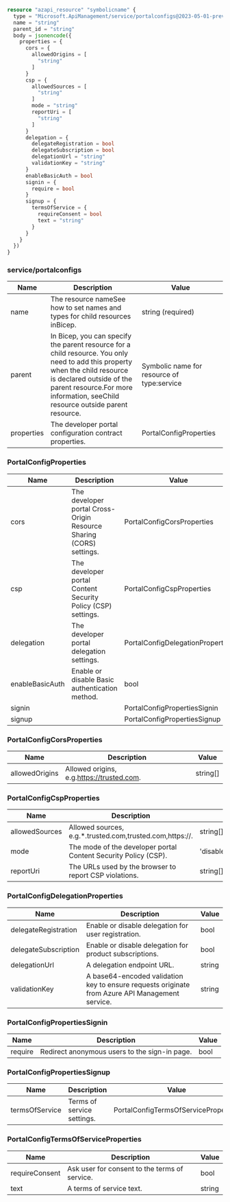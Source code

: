 ```terraform
resource "azapi_resource" "symbolicname" {
  type = "Microsoft.ApiManagement/service/portalconfigs@2023-05-01-preview"
  name = "string"
  parent_id = "string"
  body = jsonencode({
    properties = {
      cors = {
        allowedOrigins = [
          "string"
        ]
      }
      csp = {
        allowedSources = [
          "string"
        ]
        mode = "string"
        reportUri = [
          "string"
        ]
      }
      delegation = {
        delegateRegistration = bool
        delegateSubscription = bool
        delegationUrl = "string"
        validationKey = "string"
      }
      enableBasicAuth = bool
      signin = {
        require = bool
      }
      signup = {
        termsOfService = {
          requireConsent = bool
          text = "string"
        }
      }
    }
  })
}

```

### service/portalconfigs

| Name | Description | Value |
|-|-|-|
| name | The resource nameSee how to set names and types for child resources inBicep. | string (required) |
| parent | In Bicep, you can specify the parent resource for a child resource. You only need to add this property when the child resource is declared outside of the parent resource.For more information, seeChild resource outside parent resource. | Symbolic name for resource of type:service |
| properties | The developer portal configuration contract properties. | PortalConfigProperties |


### PortalConfigProperties

| Name | Description | Value |
|-|-|-|
| cors | The developer portal Cross-Origin Resource Sharing (CORS) settings. | PortalConfigCorsProperties |
| csp | The developer portal Content Security Policy (CSP) settings. | PortalConfigCspProperties |
| delegation | The developer portal delegation settings. | PortalConfigDelegationProperties |
| enableBasicAuth | Enable or disable Basic authentication method. | bool |
| signin |  | PortalConfigPropertiesSignin |
| signup |  | PortalConfigPropertiesSignup |


### PortalConfigCorsProperties

| Name | Description | Value |
|-|-|-|
| allowedOrigins | Allowed origins, e.g.https://trusted.com. | string[] |


### PortalConfigCspProperties

| Name | Description | Value |
|-|-|-|
| allowedSources | Allowed sources, e.g.*.trusted.com,trusted.com,https://. | string[] |
| mode | The mode of the developer portal Content Security Policy (CSP). | 'disabled''enabled''reportOnly' |
| reportUri | The URLs used by the browser to report CSP violations. | string[] |


### PortalConfigDelegationProperties

| Name | Description | Value |
|-|-|-|
| delegateRegistration | Enable or disable delegation for user registration. | bool |
| delegateSubscription | Enable or disable delegation for product subscriptions. | bool |
| delegationUrl | A delegation endpoint URL. | string |
| validationKey | A base64-encoded validation key to ensure requests originate from Azure API Management service. | string |


### PortalConfigPropertiesSignin

| Name | Description | Value |
|-|-|-|
| require | Redirect anonymous users to the sign-in page. | bool |


### PortalConfigPropertiesSignup

| Name | Description | Value |
|-|-|-|
| termsOfService | Terms of service settings. | PortalConfigTermsOfServiceProperties |


### PortalConfigTermsOfServiceProperties

| Name | Description | Value |
|-|-|-|
| requireConsent | Ask user for consent to the terms of service. | bool |
| text | A terms of service text. | string |


